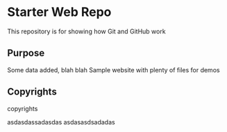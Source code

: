 # Starter Web Repo

This repository is for showing how Git and GitHub work

## Purpose

Some data added, blah blah
Sample website with plenty of files for demos

## Copyrights

copyrights

asdasdassadasdas
asdasasdsadadas
